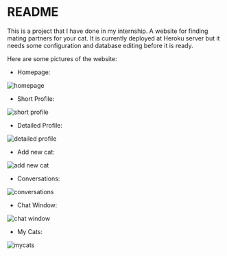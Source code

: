 # README

This is a project that I have done in my internship. A website for finding mating partners for your cat. It is currently deployed at Heroku server but it needs some configuration and database editing before it is ready. 

Here are some pictures of the website:
* Homepage:

![homepage](https://user-images.githubusercontent.com/24544546/34342338-49c0c9d6-e9be-11e7-85cf-9371210f3181.png)

* Short Profile:

![short profile](https://user-images.githubusercontent.com/24544546/34342349-8dd036b6-e9be-11e7-8160-6b1da0e268c4.png)

* Detailed Profile:

![detailed profile](https://user-images.githubusercontent.com/24544546/34342346-8d6b2bcc-e9be-11e7-873d-e5a14fa18e94.png)

* Add new cat:

![add new cat](https://user-images.githubusercontent.com/24544546/34342350-8df29d0a-e9be-11e7-8f1c-72ac9e471ed6.png)

* Conversations:

![conversations](https://user-images.githubusercontent.com/24544546/34342345-8d2ff0c0-e9be-11e7-903f-6d09d3ed1c7c.png)

* Chat Window:

![chat window](https://user-images.githubusercontent.com/24544546/34342347-8d8bd692-e9be-11e7-928d-0ac7244eff3c.png)

* My Cats:

![mycats](https://user-images.githubusercontent.com/24544546/34342348-8dadaa92-e9be-11e7-82ad-f9f2df005834.png)
